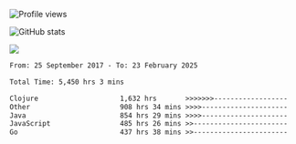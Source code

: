 ![Profile views](https://komarev.com/ghpvc/?username=liuchong)

![GitHub stats](https://github-readme-stats.vercel.app/api?username=liuchong&show_icons=true)

<img src="https://cr-skills-chart-widget.azurewebsites.net/api/api?username=liuchong&skills=C%23,Java,JavaScript,Python,Go,Rust&show-other-skills=true"/>

<!--START_SECTION:waka-->

```txt
From: 25 September 2017 - To: 23 February 2025

Total Time: 5,450 hrs 3 mins

Clojure                    1,632 hrs       >>>>>>>------------------   29.94 %
Other                      908 hrs 34 mins >>>>---------------------   16.67 %
Java                       854 hrs 29 mins >>>>---------------------   15.68 %
JavaScript                 485 hrs 26 mins >>-----------------------   08.91 %
Go                         437 hrs 38 mins >>-----------------------   08.03 %
```

<!--END_SECTION:waka-->
